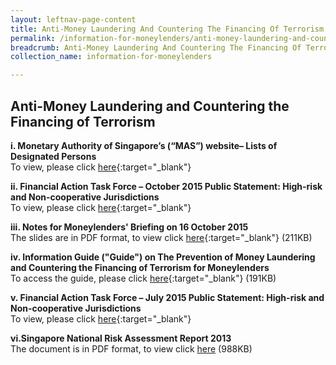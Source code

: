```yaml
---
layout: leftnav-page-content
title: Anti-Money Laundering And Countering The Financing Of Terrorism
permalink: /information-for-moneylenders/anti-money-laundering-and-countering-the-financing-of-terrorism/
breadcrumb: Anti-Money Laundering And Countering The Financing Of Terrorism
collection_name: information-for-moneylenders

---
```


Anti-Money Laundering and Countering the Financing of Terrorism
---
**i. Monetary Authority of Singapore’s (“MAS”) website– Lists of Designated Persons**<br>
    To view, please click [here](http://www.mas.gov.sg/Regulations-and-Financial-Stability/Anti-Money-Laundering-Countering-The-Financing-Of-Terrorism-And-Targeted-Financial-Sanctions/Targeted-Financial-Sanctions/Lists-of-Designated-Individuals-and-Entities.aspx){:target="_blank"}

**ii. Financial Action Task Force – October 2015 Public Statement: High-risk and Non-cooperative Jurisdictions**<br>
    To view, please click [here](http://www.mas.gov.sg/Regulations-and-Financial-Stability/Anti-Money-Laundering-Countering-The-Financing-Of-Terrorism-And-Targeted-Financial-Sanctions/Anti-Money-Laundering-and-Countering-the-Financing-of-Terrorism/AMLCFT-Announcements/2015/October-2015-FATF-Statement.aspx){:target="_blank"}    

**iii. Notes for Moneylenders' Briefing on 16 October 2015**<br>
     The slides are in PDF format, to view click [here](/files/NotesAMLCFTROMbriefing16Oct20215.pdf){:target="_blank"} (211KB)

**iv. Information Guide ("Guide") on The Prevention of Money Laundering and Countering the Financing of Terrorism for Moneylenders**<br>
    To access the guide, please click [here](/files/InfoGuideforMoneylenders.pdf){:target="_blank"} (191KB)

**v. Financial Action Task Force – July 2015 Public Statement: High-risk and Non-cooperative Jurisdictions**<br>
   To view, please click [here](http://www.mas.gov.sg/Regulations-and-Financial-Stability/Anti-Money-Laundering-Countering-The-Financing-Of-Terrorism-And-Targeted-Financial-Sanctions/Anti-Money-Laundering-and-Countering-the-Financing-of-Terrorism/AMLCFT-Announcements/2015/June-FATF-Statement.aspx){:target="_blank"} 

**vi.Singapore National Risk Assessment Report 2013**<br>
The document is in PDF format, to view click [here](/files/SingaporeNRAReport2013_24032015.pdf) (988KB)
